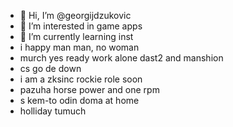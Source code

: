 - 👋 Hi, I’m @georgijdzukovic
- 👀 I’m interested in game apps
- 🌱 I’m currently learning inst
- i happy man man, no woman
- murch yes ready work alone dast2 and manshion
- cs go de down
- i am a zksinc rockie role soon
- pazuha horse power and one rpm
- s kem-to odin doma at home
- holliday tumuch
